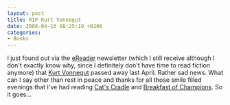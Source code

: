 ```yaml
---
layout: post
title: RIP Kurt Vonnegut
date: 2008-04-16 08:25:19 +0200
categories:
- Books
---
```

I just found out via the <a href="http://www.ereader.com">eReader</a> newsletter (which I still receive although I don't exactly know why, since I definitely don't have time to read fiction anymore) that <a href="http://en.wikipedia.org/wiki/Kurt_Vonnegut">Kurt Vonnegut</a> passed away last April. Rather sad news. What can I say other than rest in peace and thanks for all those smile filled evenings that I've had reading <a href="http://en.wikipedia.org/wiki/Cat%27s_Cradle">Cat's Cradle</a> and <a href="http://en.wikipedia.org/wiki/Breakfast_of_Champions">Breakfast of Champions</a>. So it goes...

